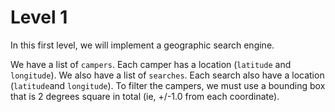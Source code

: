 # Level 1 
In this first level, we will implement a geographic search engine. 

We have a list of `campers`. Each camper has a location
 (`latitude` and `longitude`).
We also have a list of `searches`. Each search also have a location
 (`latitude`and `longitude`). 
To filter the campers, we must use a bounding box that is
 2 degrees square in total (ie, +/-1.0 from each coordinate). 
